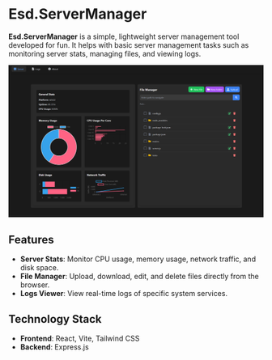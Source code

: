 # Esd.ServerManager

**Esd.ServerManager** is a simple, lightweight server management tool developed for fun. It helps with basic server management tasks such as monitoring server stats, managing files, and viewing logs.

![Preview](assets/Preview.png)

## Features

- **Server Stats**: Monitor CPU usage, memory usage, network traffic, and disk space.
- **File Manager**: Upload, download, edit, and delete files directly from the browser.
- **Logs Viewer**: View real-time logs of specific system services.

## Technology Stack

- **Frontend**: React, Vite, Tailwind CSS
- **Backend**: Express.js
